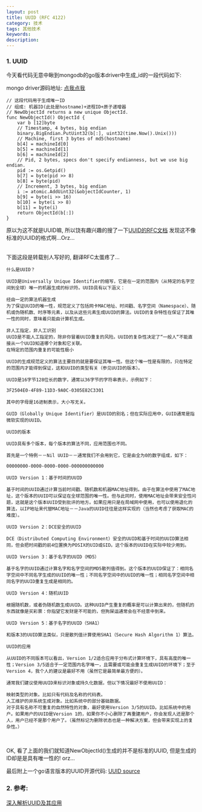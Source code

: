 ```yaml
---
layout: post
title: UUID (RFC 4122)
category: 技术
tags: 其他技术
keywords:
description:
---
```


### 1. UUID

今天看代码无意中瞅到mongodb的go版本driver中生成_id的一段代码如下:<br>

mongo driver源码地址: <a href="http://labix.org/mgo"  target="_blank">点我点我</a>  <br>

```
// 这段代码用于生成唯一ID
// 组成: 机器ID(此处是hostname)+进程ID+原子递增器
// NewObjectId returns a new unique ObjectId.
func NewObjectId() ObjectId {
	var b [12]byte
	// Timestamp, 4 bytes, big endian
	binary.BigEndian.PutUint32(b[:], uint32(time.Now().Unix()))
	// Machine, first 3 bytes of md5(hostname)
	b[4] = machineId[0]
	b[5] = machineId[1]
	b[6] = machineId[2]
	// Pid, 2 bytes, specs don't specify endianness, but we use big endian.
	pid := os.Getpid()
	b[7] = byte(pid >> 8)
	b[8] = byte(pid)
	// Increment, 3 bytes, big endian
	i := atomic.AddUint32(&objectIdCounter, 1)
	b[9] = byte(i >> 16)
	b[10] = byte(i >> 8)
	b[11] = byte(i)
	return ObjectId(b[:])
}
```

原以为这不就是UUID嘛, 所以饶有趣兴趣的搜了一下<a href="https://tools.ietf.org/html/rfc4122"  target="_blank">UUID的RFC文档</a>
发现这不像标准的UUID的格式啊...Orz...

<br>
下面这段是转载别人写好的, 翻译RFC太蛋疼了... <br>

```
什么是UUID？

UUID是Universally Unique Identifier的缩写，它是在一定的范围内（从特定的名字空间到全球）唯一的机器生成的标识符。UUID具有以下涵义：

经由一定的算法机器生成
为了保证UUID的唯一性，规范定义了包括网卡MAC地址、时间戳、名字空间（Namespace）、随机或伪随机数、时序等元素，以及从这些元素生成UUID的算法。UUID的复杂特性在保证了其唯一性的同时，意味着只能由计算机生成。

非人工指定，非人工识别
UUID是不能人工指定的，除非你冒着UUID重复的风险。UUID的复杂性决定了“一般人“不能直接从一个UUID知道哪个对象和它关联。
在特定的范围内重复的可能性极小

UUID的生成规范定义的算法主要目的就是要保证其唯一性。但这个唯一性是有限的，只在特定的范围内才能得到保证，这和UUID的类型有关（参见UUID的版本）。

UUID是16字节128位长的数字，通常以36字节的字符串表示，示例如下：

3F2504E0-4F89-11D3-9A0C-0305E82C3301

其中的字母是16进制表示，大小写无关。

GUID（Globally Unique Identifier）是UUID的别名；但在实际应用中，GUID通常是指微软实现的UUID。

UUID的版本

UUID具有多个版本，每个版本的算法不同，应用范围也不同。

首先是一个特例－－Nil UUID－－通常我们不会用到它，它是由全为0的数字组成，如下：

00000000-0000-0000-0000-000000000000

UUID Version 1：基于时间的UUID

基于时间的UUID通过计算当前时间戳、随机数和机器MAC地址得到。由于在算法中使用了MAC地址，这个版本的UUID可以保证在全球范围的唯一性。但与此同时，使用MAC地址会带来安全性问题，这就是这个版本UUID受到批评的地方。如果应用只是在局域网中使用，也可以使用退化的算法，以IP地址来代替MAC地址－－Java的UUID往往是这样实现的（当然也考虑了获取MAC的难度）。

UUID Version 2：DCE安全的UUID

DCE（Distributed Computing Environment）安全的UUID和基于时间的UUID算法相同，但会把时间戳的前4位置换为POSIX的UID或GID。这个版本的UUID在实际中较少用到。

UUID Version 3：基于名字的UUID（MD5）

基于名字的UUID通过计算名字和名字空间的MD5散列值得到。这个版本的UUID保证了：相同名字空间中不同名字生成的UUID的唯一性；不同名字空间中的UUID的唯一性；相同名字空间中相同名字的UUID重复生成是相同的。

UUID Version 4：随机UUID

根据随机数，或者伪随机数生成UUID。这种UUID产生重复的概率是可以计算出来的，但随机的东西就像是买彩票：你指望它发财是不可能的，但狗屎运通常会在不经意中到来。

UUID Version 5：基于名字的UUID（SHA1）

和版本3的UUID算法类似，只是散列值计算使用SHA1（Secure Hash Algorithm 1）算法。

UUID的应用

从UUID的不同版本可以看出，Version 1/2适合应用于分布式计算环境下，具有高度的唯一性；Version 3/5适合于一定范围内名字唯一，且需要或可能会重复生成UUID的环境下；至于Version 4，我个人的建议是最好不用（虽然它是最简单最方便的）。

通常我们建议使用UUID来标识对象或持久化数据，但以下情况最好不使用UUID：

映射类型的对象。比如只有代码及名称的代码表。
人工维护的非系统生成对象。比如系统中的部分基础数据。
对于具有名称不可重复的自然特性的对象，最好使用Version 3/5的UUID。比如系统中的用户。如果用户的UUID是Version 1的，如果你不小心删除了再重建用户，你会发现人还是那个人，用户已经不是那个用户了。（虽然标记为删除状态也是一种解决方案，但会带来实现上的复杂性。）

```
<br>

OK, 看了上面的我们就知道NewObjectId()生成的并不是标准的UUID, 但是生成的ID却是是具有唯一性的! orz... <br>

最后附上一个go语言版本的UUID开源代码: <a href="https://github.com/satori/go.uuid"  target="_blank">UUID source</a>


### 2. 参考: <br>
<a href="http://www.blogjava.net/feelyou/archive/2008/10/14/234320.html"  target="_blank">深入解析UUID及其应用</a>
